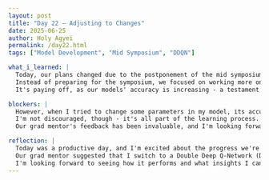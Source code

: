 ```yaml
---
layout: post
title: "Day 22 – Adjusting to Changes"
date: 2025-06-25
author: Holy Agyei
permalink: /day22.html
tags: ["Model Development", "Mid Symposium", "DDQN"]

what_i_learned: |
  Today, our plans changed due to the postponement of the mid symposium. 
  Instead of preparing for the symposium, we focused on working more on our models. 
  It's paying off, as our models' accuracy is increasing - a testament to the power of hard work.

blockers: |
  However, when I tried to change some parameters in my model, its accuracy fell back a bit. 
  I'm not discouraged, though - it's all part of the learning process. 
  Our grad mentor's feedback has been invaluable, and I'm looking forward to trying out new approaches.

reflection: |
  Today was a productive day, and I'm excited about the progress we're making. 
  Our grad mentor suggested that I switch to a Double Deep Q-Network (DDQN) instead, so I'll be giving that a try. 
  I'm looking forward to seeing how it performs and what insights I can gain from the experience.
---
```

